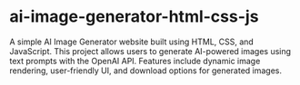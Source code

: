 # ai-image-generator-html-css-js
A simple AI Image Generator website built using HTML, CSS, and JavaScript.   This project allows users to generate AI-powered images using text prompts with the OpenAI API.   Features include dynamic image rendering, user-friendly UI, and download options for generated images.

